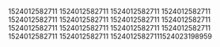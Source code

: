 1524012582711
1524012582711
1524012582711
1524012582711
1524012582711
1524012582711
1524012582711
1524012582711
1524012582711
1524012582711
1524012582711
1524012582711
1524012582711
1524012582711
15240125827111524023198959
